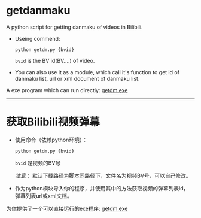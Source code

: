 # getdanmaku
A python script for getting danmaku of videos in Bilibili.

- Useing commend: 

    ```
    python getdm.py {bvid}
    ```

    `bvid` is the BV id(BV....) of video.

- You can also use it as a module, which call it's function to get id of danmaku list, url or xml document of danmaku list.

A exe program which can run directly: [getdm.exe](https://github.com/muhz9786/getdanmaku/releases/tag/v1.0)

---

# 获取Bilibili视频弹幕

- 使用命令（依赖python环境）：

    ```
    python getdm.py {bvid}
    ```

    `bvid` 是视频的BV号
    
    *注意*： 默认下载路径为脚本同路径下，文件名为视频BV号，可以自己修改。
    
- 作为python模块导入你的程序，并使用其中的方法获取视频的弹幕列表id， 弹幕列表url或xml文档。

为你提供了一个可以直接运行的exe程序: [getdm.exe](https://github.com/muhz9786/getdanmaku/releases/tag/v1.0)
